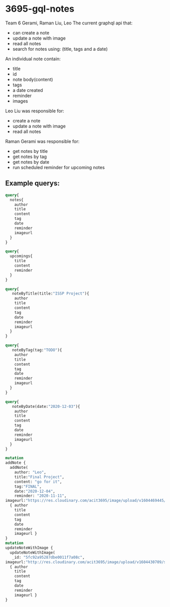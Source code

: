 # 3695-gql-notes
Team 6
    Gerami, Raman
    Liu, Leo
The current graphql api that:
- can create a note
- update a note with image
- read all notes
- search for notes using: (title, tags and a date)

An individual note contain:
- title
- id
- note body(content)
- tags
- a date created
- reminder
- images

Leo Liu was responsible for:
- create a note
- update a note with image
- read all notes

Raman Gerami was responsible for:
- get notes by title
- get notes by tag
- get notes by date
- run scheduled reminder for upcoming notes

## Example querys:
```graphql
query{ 
  notes{ 
    author 
    title 
    content 
    tag
    date
    reminder
    imageurl
  } 
}

query{ 
  upcomings{ 
    title 
    content 
    reminder
  } 
}

query{ 
   noteByTitle(title:"ISSP Project"){ 
    author 
    title 
    content 
    tag
    date
    reminder
    imageurl
  } 
}

query{ 
   noteByTag(tag:"TODO"){ 
    author 
    title 
    content 
    tag
    date
    reminder
    imageurl
  } 
}

query{ 
   noteByDate(date:"2020-12-03"){ 
    author 
    title 
    content 
    tag
    date
    reminder
    imageurl
  } 
}

mutation 
addNote { 
  addNote( 
    author: "Leo", 
    title:"Final Project", 
    content: "go for it",
    tag:"FINAL",
    date:"2020-12-04",
    reminder: "2020-11-11",
imageurl:"https://res.cloudinary.com/acit3695/image/upload/v1604469445/screenshot_1.png") 
  { author 
    title 
    content 
    tag 
    date 
    reminder 
    imageurl } 
} 
mutation 
updateNoteWithImage { 
  updateNoteWithImage( 
   _id: "5fc92a95287dbe0011f7a08c", 
imageurl:"http://res.cloudinary.com/acit3695/image/upload/v1604430709/samples/landscapes/nature-mountains.jpg") 
  { author 
    title 
    content 
    tag 
    date 
    reminder 
    imageurl } 
} 

```
